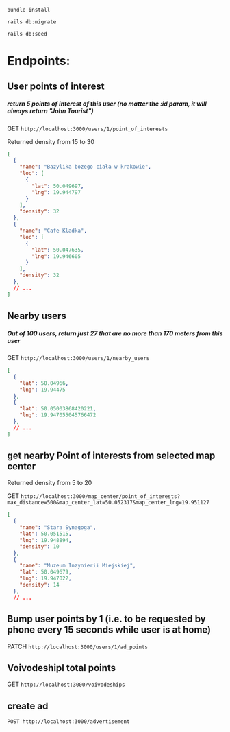 ```
bundle install
```

```
rails db:migrate
```

```
rails db:seed
```

# Endpoints:

## User points of interest

##### return 5 points of interest of this user (no matter the :id param, it will always return "John Tourist")
GET `http://localhost:3000/users/1/point_of_interests`

Returned density from 15 to 30

```json
[
  {
    "name": "Bazylika bozego ciała w krakowie",
    "loc": [
      {
        "lat": 50.049697,
        "lng": 19.944797
      }
    ],
    "density": 32
  },
  {
    "name": "Cafe Kladka",
    "loc": [
      {
        "lat": 50.047635,
        "lng": 19.946605
      }
    ],
    "density": 32
  },
  // ...
]
```


## Nearby users

##### Out of 100 users, return just 27 that are no more than 170 meters from this user
GET `http://localhost:3000/users/1/nearby_users`

```json
[
  {
    "lat": 50.04966,
    "lng": 19.94475
  },
  {
    "lat": 50.05003868420221,
    "lng": 19.947055045766472
  },
  // ...
]
```

## get nearby Point of interests from selected map center

Returned density from 5 to 20

GET `http://localhost:3000/map_center/point_of_interests?max_distance=500&map_center_lat=50.052317&map_center_lng=19.951127`

```json
[
  {
    "name": "Stara Synagoga",
    "lat": 50.051515,
    "lng": 19.948894,
    "density": 10
  },
  {
    "name": "Muzeum Inzynierii Miejskiej",
    "lat": 50.049679,
    "lng": 19.947022,
    "density": 14
  },
  // ...
```

## Bump user points by 1 (i.e. to be requested by phone every 15 seconds while user is at home)

PATCH `http://localhost:3000/users/1/ad_points`

## Voivodeshipl total points

GET `http://localhost:3000/voivodeships`

## create ad

`POST http://localhost:3000/advertisement`
